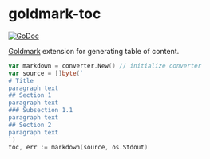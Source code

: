 # goldmark-toc

[![GoDoc](https://godoc.org/github.com/mdigger/goldmark-toc?status.svg)](https://godoc.org/github.com/mdigger/goldmark-toc)

[Goldmark](https://github.com/yuin/goldmark) extension for generating table of content.

```go
var markdown = converter.New() // initialize converter
var source = []byte(`
# Title
paragraph text
## Section 1
paragraph text
### Subsection 1.1
paragraph text
## Section 2
paragraph text
`)
toc, err := markdown(source, os.Stdout)
```
